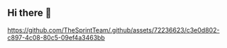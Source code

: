 ## Hi there 👋

https://github.com/TheSprintTeam/.github/assets/72236623/c3e0d802-c897-4c08-80c5-09ef4a3463bb
